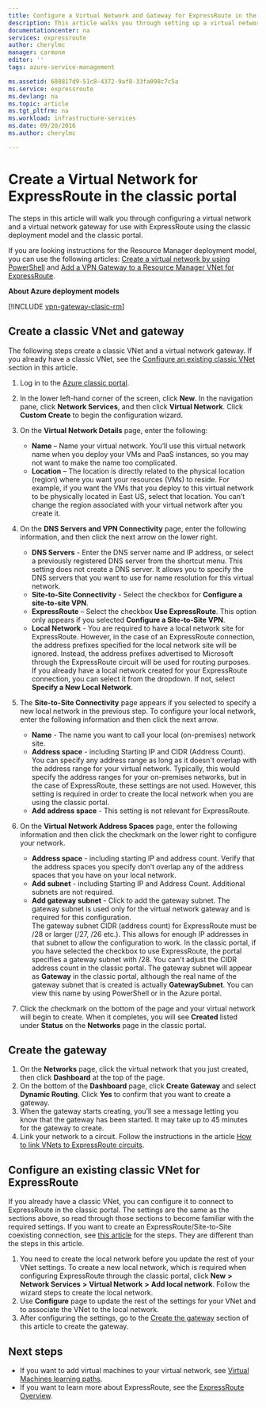 ```yaml
---
title: Configure a Virtual Network and Gateway for ExpressRoute in the classic portal | Microsoft Docs
description: This article walks you through setting up a virtual network for ExpressRoute using the classic deployment model and the classic portal.
documentationcenter: na
services: expressroute
author: cherylmc
manager: carmonm
editor: ''
tags: azure-service-management

ms.assetid: 688817d9-51c8-4372-9af8-33fa098c7c5a
ms.service: expressroute
ms.devlang: na
ms.topic: article
ms.tgt_pltfrm: na
ms.workload: infrastructure-services
ms.date: 09/20/2016
ms.author: cherylmc

---
```

# Create a Virtual Network for ExpressRoute in the classic portal
The steps in this article will walk you through configuring a virtual network and a virtual network gateway for use with ExpressRoute using the classic deployment model and the classic portal.

If you are looking instructions for the Resource Manager deployment model, you can use the following articles: [Create a virtual network by using PowerShell](../virtual-network/virtual-networks-create-vnet-arm-ps.md) and [Add a VPN Gateway to a Resource Manager VNet for ExpressRoute](expressroute-howto-add-gateway-resource-manager.md).

**About Azure deployment models**

[!INCLUDE [vpn-gateway-clasic-rm](../../includes/vpn-gateway-classic-rm-include.md)]

## Create a classic VNet and gateway
The following steps create a classic VNet and a virtual network gateway. If you already have a classic VNet, see the [Configure an existing classic VNet](#config) section in this article.

1. Log in to the [Azure classic portal](http://manage.windowsazure.com).
2. In the lower left-hand corner of the screen, click **New**. In the navigation pane, click **Network Services**, and then click **Virtual Network**. Click **Custom Create** to begin the configuration wizard.
3. On the **Virtual Network Details** page, enter the following:
   
   * **Name** – Name your virtual network. You’ll use this virtual network name when you deploy your VMs and PaaS instances, so you may not want to make the name too complicated.
   * **Location** – The location is directly related to the physical location (region) where you want your resources (VMs) to reside. For example, if you want the VMs that you deploy to this virtual network to be physically located in East US, select that location. You can’t change the region associated with your virtual network after you create it.
4. On the **DNS Servers and VPN Connectivity** page, enter the following information, and then click the next arrow on the lower right. 
   
   * **DNS Servers** - Enter the DNS server name and IP address, or select a previously registered DNS server from the shortcut menu. This setting does not create a DNS server. It allows you to specify the DNS servers that you want to use for name resolution for this virtual network.
   * **Site-to-Site Connectivity** - Select the checkbox for **Configure a site-to-site VPN**.
   * **ExpressRoute** – Select the checkbox **Use ExpressRoute**. This option only appears if you selected **Configure a Site-to-Site VPN**.
   * **Local Network** - You are required to have a local network site for ExpressRoute. However, in the case of an ExpressRoute connection, the address prefixes specified for the local network site will be ignored. Instead, the address prefixes advertised to Microsoft through the ExpressRoute circuit will be used for routing purposes.<BR>If you already have a local network created for your ExpressRoute connection, you can select it from the dropdown. If not, select **Specify a New Local Network**.
5. The **Site-to-Site Connectivity** page appears if you selected to specify a new local network in the previous step. To configure your local network, enter the following information and then click the next arrow. 
   
   * **Name** - The name you want to call your local (on-premises) network site.
   * **Address space** - including Starting IP and CIDR (Address Count). You can specify any address range as long as it doesn't overlap with the address range for your virtual network. Typically, this would specify the address ranges for your on-premises networks, but in the case of ExpressRoute, these settings are not used. However, this setting is required in order to create the local network when you are using the classic portal.
   * **Add address space** - This setting is not relevant for ExpressRoute.
6. On the **Virtual Network Address Spaces** page, enter the following information and then click the checkmark on the lower right to configure your network. 
   
   * **Address space** - including starting IP and address count. Verify that the address spaces you specify don’t overlap any of the address spaces that you have on your local network.
   * **Add subnet** - including Starting IP and Address Count. Additional subnets are not required.
   * **Add gateway subnet** - Click to add the gateway subnet. The gateway subnet is used only for the virtual network gateway and is required for this configuration.<BR>The gateway subnet CIDR (address count) for ExpressRoute must be /28 or larger (/27, /26 etc.). This allows for enough IP addresses in that subnet to allow the configuration to work. In the classic portal, if you have selected the checkbox to use ExpressRoute, the portal specifies a gateway subnet with /28.  You can't adjust the CIDR address count in the classic portal. The gateway subnet will appear as **Gateway** in the classic portal, although the real name of the gateway subnet that is created is actually **GatewaySubnet**. You can view this name by using PowerShell or in the Azure portal.
7. Click the checkmark on the bottom of the page and your virtual network will begin to create. When it completes, you will see **Created** listed under **Status** on the **Networks** page in the classic portal.

## <a name="gw"></a>Create the gateway
1. On the **Networks** page, click the virtual network that you just created, then click **Dashboard** at the top of the page.
2. On the bottom of the **Dashboard** page, click **Create Gateway** and select **Dynamic Routing**. Click **Yes** to confirm that you want to create a gateway.
3. When the gateway starts creating, you’ll see a message letting you know that the gateway has been started. It may take up to 45 minutes for the gateway to create.
4. Link your network to a circuit. Follow the instructions in the article [How to link VNets to ExpressRoute circuits](expressroute-howto-linkvnet-classic.md).

## <a name="config"></a>Configure an existing classic VNet for ExpressRoute
If you already have a classic VNet, you can configure it to connect to ExpressRoute in the classic portal. The settings are the same as the sections above, so read through those sections to become familiar with the required settings. If you want to create an ExpressRoute/Site-to-Site coexisting connection, see [this article](expressroute-howto-coexist-classic.md) for the steps. They are different than the steps in this article.

1. You need to create the local network before you update the rest of your VNet settings. To create a new local network, which is required when configuring ExpressRoute through the classic portal, click **New** **>** **Network Services** **>** **Virtual Network** **>** **Add local network**. Follow the wizard steps to create the local network.
2. Use **Configure** page to update the rest of the settings for your VNet and to associate the VNet to the local network.
3. After configuring the settings, go to the [Create the gateway](#gw) section of this article to create the gateway.

## Next steps
* If you want to add virtual machines to your virtual network, see [Virtual Machines learning paths](https://azure.microsoft.com/documentation/learning-paths/virtual-machines/).
* If you want to learn more about ExpressRoute, see the [ExpressRoute Overview](expressroute-introduction.md).

